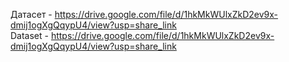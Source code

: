 Датасет - https://drive.google.com/file/d/1hkMkWUlxZkD2ev9x-dmij1ogXgQqypU4/view?usp=share_link  
Dataset - https://drive.google.com/file/d/1hkMkWUlxZkD2ev9x-dmij1ogXgQqypU4/view?usp=share_link  
